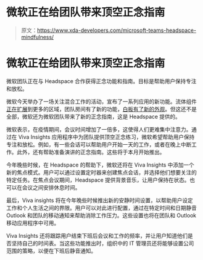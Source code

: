 # 微软正在给团队带来顶空正念指南

> 原文：<https://www.xda-developers.com/microsoft-teams-headspace-mindfulness/>

# 微软正在给团队带来顶空正念指南

微软团队正在与 Headspace 合作获得正念功能和指南。目标是帮助用户保持专注和放松。

微软今天举办了一场关注混合工作的活动，宣布了一系列应用的新功能。流体组件[正在扩展](https://www.xda-developers.com/microsoft-adds-more-hybrid-work-features-to-teams-and-teams-rooms/)到更多的区域，团队房间有了新的功能，[白板有了新的外观](https://www.xda-developers.com/microsoft-redesigns-whiteboard-hybrid-work/)。但这还不是全部，微软还为微软团队带来了新的正念指南，这是 Headspace 提供的。

微软表示，在疫情期间，会议时间增加了一倍多，这使得人们更难集中注意力。通过在 Viva Insights 应用程序中为团队提供顶空正念练习，微软希望帮助用户保持专注和放松。例如，有一些会话可以帮助用户开始一天的工作，或者在晚上中断工作。此外，还有帮助准备演讲的正念指南。这些将于本月开始推出。

今年晚些时候，在 Headspace 的帮助下，微软还将在 Viva Insights 中添加一个新的焦点模式。用户可以通过设置定时器来创建焦点会话，并选择他们想要关注的特定任务。在焦点会议期间，Headspace 提供背景音乐，让用户保持在状态。也可以在会议之间安排休息时间。

最后，Viva insights 将在今年晚些时候推出新的安静时间设置，以帮助用户设定工作和个人生活之间的界限。用户可以对此进行配置，通过在特定时间和日期静音 Outlook 和团队的移动通知来帮助消除工作压力。这些设置也将在团队和 Outlook 移动应用程序中可用。

Viva Insights 还将跟踪用户结束下班后会议和工作的频率，并让用户知道他们是否坚持自己的时间表。当这些功能推出时，组织中的 IT 管理员还将能够设置公司范围的策略，以便在下班后静音通知。